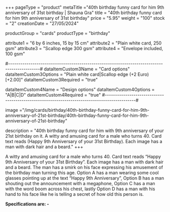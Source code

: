 +++
pageType = "product"
metaTitle ="40th birthday funny card for him 9th anniversary of 31st birthday | Shauna Gra"
title = "40th birthday funny card for him 9th anniversary of 31st birthday"
price = "5.95"
weight = "100"
stock = "2"
creationDate = "27/05/2024"

productGroup = "cards"
productType = "birthday"

attribute1 = "6 by 6 inches, 15 by 15 cm" 
attribute2 = "Plain white card, 250 gsm"
attribute3 = "Scallop edge 300 gsm"
attribute4 = "Envelope included, 100 gsm"

#---------------------------------------------------------------------------------------------#
dataItemCustom3Name = "Card options"
dataItemCustom3Options = "Plain white card|Scallop edge (+2 Euro)[+2.00]"
dataItemCustom3Required = "true"

dataItemCustom4Name = "Design options"
dataItemCustom4Options = "A|B|C|D"
dataItemCustom4Required = "true"
#---------------------------------------------------------------------------------------------#

image ="/img/cards/birthday/40th-birthday-funny-card-for-him-9th-anniversary-of-21st-birthday/40th-birthday-funny-card-for-him-9th-anniversary-of-21st-birthday"

description = "40th birthday funny card for him with 9th anniversary of your 21st birthday on it. A witty and amusing card for a male who turns 40.  Card text reads (Happy 9th Anniversary of your 31st Birthday).  Each image has a man with dark hair and a beard."
+++

A witty and amusing card for a male who turns 40. Card text reads “Happy 9th Anniversary of your 31st Birthday”. Each image has a man with dark hair and a beard. The man has a smirk on his face expressing his amusement of the birthday man turning this age. Option A has a man wearing some cool glasses pointing up at the text “Happy 9th Anniversary”, Option B has a man shouting out the announcement with a megaphone, Option C has a man with the word boom across his chest, lastly Option D has a man with his hand to his face like he is telling a secret of how old this person is.

**Specifications are: -**
